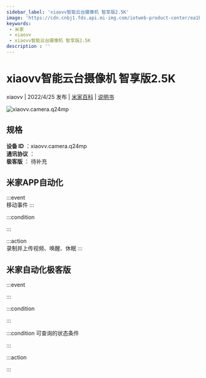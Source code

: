 ```yaml
---
sidebar_label: 'xiaovv智能云台摄像机 智享版2.5K'
image: 'https://cdn.cnbj1.fds.api.mi-img.com/iotweb-product-center/ea1bc307ab7bbe0e64dadf2e72487a74_1646129180018.png?GalaxyAccessKeyId=AKVGLQWBOVIRQ3XLEW&Expires=9223372036854775807&Signature=xghkFalMqnoJ9wQUT8TburteptA='
keywords: 
 - 米家
 - xiaovv
 - xiaovv智能云台摄像机 智享版2.5K
description : ''
---
```

# xiaovv智能云台摄像机 智享版2.5K

xiaovv | 2022/4/25 发布 | [米家百科](https://home.mi.com/webapp/content/baike/product/index.html?model=xiaovv.camera.q24mp) | [说明书](https://home.mi.com/views/introduction.html?model=xiaovv.camera.q24mp&region=cn)

![xiaovv.camera.q24mp](https://cdn.cnbj1.fds.api.mi-img.com/iotweb-product-center/ea1bc307ab7bbe0e64dadf2e72487a74_1646129180018.png?GalaxyAccessKeyId=AKVGLQWBOVIRQ3XLEW&Expires=9223372036854775807&Signature=xghkFalMqnoJ9wQUT8TburteptA=)

## 规格  
> 
**设备 ID** ：xiaovv.camera.q24mp  
**通讯协议** ：  
**极客版**  ： 待补充 


## 米家APP自动化  

:::event  
移动事件
:::

:::condition  

:::

:::action   
录制并上传视频、唤醒、休眠
:::

## 米家自动化极客版  

:::event  

:::

:::condition  

:::

:::condition 可查询的状态条件  

:::

:::action  

:::

        
